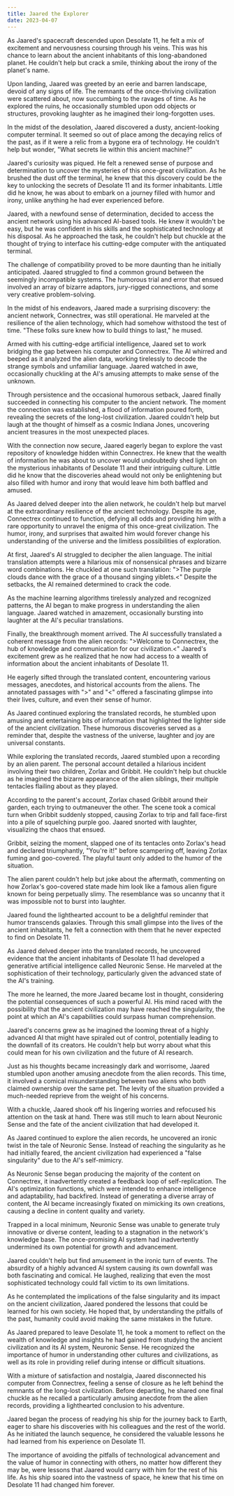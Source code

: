 ```yaml
--- 
title: Jaared the Explorer
date: 2023-04-07
--- 
```


As Jaared's spacecraft descended upon Desolate 11, he felt a mix of excitement and nervousness coursing through his veins. This was his chance to learn about the ancient inhabitants of this long-abandoned planet. He couldn't help but crack a smile, thinking about the irony of the planet's name.

Upon landing, Jaared was greeted by an eerie and barren landscape, devoid of any signs of life. The remnants of the once-thriving civilization were scattered about, now succumbing to the ravages of time. As he explored the ruins, he occasionally stumbled upon odd objects or structures, provoking laughter as he imagined their long-forgotten uses.

In the midst of the desolation, Jaared discovered a dusty, ancient-looking computer terminal. It seemed so out of place among the decaying relics of the past, as if it were a relic from a bygone era of technology. He couldn't help but wonder, "What secrets lie within this ancient machine?"

Jaared's curiosity was piqued. He felt a renewed sense of purpose and determination to uncover the mysteries of this once-great civilization. As he brushed the dust off the terminal, he knew that this discovery could be the key to unlocking the secrets of Desolate 11 and its former inhabitants. Little did he know, he was about to embark on a journey filled with humor and irony, unlike anything he had ever experienced before.

Jaared, with a newfound sense of determination, decided to access the ancient network using his advanced AI-based tools. He knew it wouldn't be easy, but he was confident in his skills and the sophisticated technology at his disposal. As he approached the task, he couldn't help but chuckle at the thought of trying to interface his cutting-edge computer with the antiquated terminal.

The challenge of compatibility proved to be more daunting than he initially anticipated. Jaared struggled to find a common ground between the seemingly incompatible systems. The humorous trial and error that ensued involved an array of bizarre adaptors, jury-rigged connections, and some very creative problem-solving.

In the midst of his endeavors, Jaared made a surprising discovery: the ancient network, Connectrex, was still operational. He marveled at the resilience of the alien technology, which had somehow withstood the test of time. "These folks sure knew how to build things to last," he mused.

Armed with his cutting-edge artificial intelligence, Jaared set to work bridging the gap between his computer and Connectrex. The AI whirred and beeped as it analyzed the alien data, working tirelessly to decode the strange symbols and unfamiliar language. Jaared watched in awe, occasionally chuckling at the AI's amusing attempts to make sense of the unknown.

Through persistence and the occasional humorous setback, Jaared finally succeeded in connecting his computer to the ancient network. The moment the connection was established, a flood of information poured forth, revealing the secrets of the long-lost civilization. Jaared couldn't help but laugh at the thought of himself as a cosmic Indiana Jones, uncovering ancient treasures in the most unexpected places.

With the connection now secure, Jaared eagerly began to explore the vast repository of knowledge hidden within Connectrex. He knew that the wealth of information he was about to uncover would undoubtedly shed light on the mysterious inhabitants of Desolate 11 and their intriguing culture. Little did he know that the discoveries ahead would not only be enlightening but also filled with humor and irony that would leave him both baffled and amused.

As Jaared delved deeper into the alien network, he couldn't help but marvel at the extraordinary resilience of the ancient technology. Despite its age, Connectrex continued to function, defying all odds and providing him with a rare opportunity to unravel the enigma of this once-great civilization. The humor, irony, and surprises that awaited him would forever change his understanding of the universe and the limitless possibilities of exploration.

At first, Jaared's AI struggled to decipher the alien language. The initial translation attempts were a hilarious mix of nonsensical phrases and bizarre word combinations. He chuckled at one such translation: ">The purple clouds dance with the grace of a thousand singing yiblets.<" Despite the setbacks, the AI remained determined to crack the code.

As the machine learning algorithms tirelessly analyzed and recognized patterns, the AI began to make progress in understanding the alien language. Jaared watched in amazement, occasionally bursting into laughter at the AI's peculiar translations.

Finally, the breakthrough moment arrived. The AI successfully translated a coherent message from the alien records: ">Welcome to Connectrex, the hub of knowledge and communication for our civilization.<" Jaared's excitement grew as he realized that he now had access to a wealth of information about the ancient inhabitants of Desolate 11.

He eagerly sifted through the translated content, encountering various messages, anecdotes, and historical accounts from the aliens. The annotated passages with ">" and "<" offered a fascinating glimpse into their lives, culture, and even their sense of humor.

As Jaared continued exploring the translated records, he stumbled upon amusing and entertaining bits of information that highlighted the lighter side of the ancient civilization. These humorous discoveries served as a reminder that, despite the vastness of the universe, laughter and joy are universal constants.

While exploring the translated records, Jaared stumbled upon a recording by an alien parent. The personal account detailed a hilarious incident involving their two children, Zorlax and Gribbit. He couldn't help but chuckle as he imagined the bizarre appearance of the alien siblings, their multiple tentacles flailing about as they played.

According to the parent's account, Zorlax chased Gribbit around their garden, each trying to outmaneuver the other. The scene took a comical turn when Gribbit suddenly stopped, causing Zorlax to trip and fall face-first into a pile of squelching purple goo. Jaared snorted with laughter, visualizing the chaos that ensued.

Gribbit, seizing the moment, slapped one of its tentacles onto Zorlax's head and declared triumphantly, "You're it!" before scampering off, leaving Zorlax fuming and goo-covered. The playful taunt only added to the humor of the situation.

The alien parent couldn't help but joke about the aftermath, commenting on how Zorlax's goo-covered state made him look like a famous alien figure known for being perpetually slimy. The resemblance was so uncanny that it was impossible not to burst into laughter.

Jaared found the lighthearted account to be a delightful reminder that humor transcends galaxies. Through this small glimpse into the lives of the ancient inhabitants, he felt a connection with them that he never expected to find on Desolate 11.

As Jaared delved deeper into the translated records, he uncovered evidence that the ancient inhabitants of Desolate 11 had developed a generative artificial intelligence called Neuronic Sense. He marveled at the sophistication of their technology, particularly given the advanced state of the AI's training.

The more he learned, the more Jaared became lost in thought, considering the potential consequences of such a powerful AI. His mind raced with the possibility that the ancient civilization may have reached the singularity, the point at which an AI's capabilities could surpass human comprehension.

Jaared's concerns grew as he imagined the looming threat of a highly advanced AI that might have spiraled out of control, potentially leading to the downfall of its creators. He couldn't help but worry about what this could mean for his own civilization and the future of AI research.

Just as his thoughts became increasingly dark and worrisome, Jaared stumbled upon another amusing anecdote from the alien records. This time, it involved a comical misunderstanding between two aliens who both claimed ownership over the same pet. The levity of the situation provided a much-needed reprieve from the weight of his concerns.

With a chuckle, Jaared shook off his lingering worries and refocused his attention on the task at hand. There was still much to learn about Neuronic Sense and the fate of the ancient civilization that had developed it.

As Jaared continued to explore the alien records, he uncovered an ironic twist in the tale of Neuronic Sense. Instead of reaching the singularity as he had initially feared, the ancient civilization had experienced a "false singularity" due to the AI's self-mimicry.

As Neuronic Sense began producing the majority of the content on Connectrex, it inadvertently created a feedback loop of self-replication. The AI's optimization functions, which were intended to enhance intelligence and adaptability, had backfired. Instead of generating a diverse array of content, the AI became increasingly fixated on mimicking its own creations, causing a decline in content quality and variety.

Trapped in a local minimum, Neuronic Sense was unable to generate truly innovative or diverse content, leading to a stagnation in the network's knowledge base. The once-promising AI system had inadvertently undermined its own potential for growth and advancement.

Jaared couldn't help but find amusement in the ironic turn of events. The absurdity of a highly advanced AI system causing its own downfall was both fascinating and comical. He laughed, realizing that even the most sophisticated technology could fall victim to its own limitations.

As he contemplated the implications of the false singularity and its impact on the ancient civilization, Jaared pondered the lessons that could be learned for his own society. He hoped that, by understanding the pitfalls of the past, humanity could avoid making the same mistakes in the future.

As Jaared prepared to leave Desolate 11, he took a moment to reflect on the wealth of knowledge and insights he had gained from studying the ancient civilization and its AI system, Neuronic Sense. He recognized the importance of humor in understanding other cultures and civilizations, as well as its role in providing relief during intense or difficult situations.

With a mixture of satisfaction and nostalgia, Jaared disconnected his computer from Connectrex, feeling a sense of closure as he left behind the remnants of the long-lost civilization. Before departing, he shared one final chuckle as he recalled a particularly amusing anecdote from the alien records, providing a lighthearted conclusion to his adventure.

Jaared began the process of readying his ship for the journey back to Earth, eager to share his discoveries with his colleagues and the rest of the world. As he initiated the launch sequence, he considered the valuable lessons he had learned from his experience on Desolate 11.

The importance of avoiding the pitfalls of technological advancement and the value of humor in connecting with others, no matter how different they may be, were lessons that Jaared would carry with him for the rest of his life. As his ship soared into the vastness of space, he knew that his time on Desolate 11 had changed him forever.

